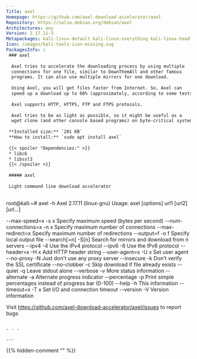 ```yaml
---
Title: axel
Homepage: https://github.com/axel-download-accelerator/axel
Repository: https://salsa.debian.org/debian/axel
Architectures: any
Version: 2.17.11-3
Metapackages: kali-linux-default kali-linux-everything kali-linux-headless kali-linux-large 
Icon: /images/kali-tools-icon-missing.svg
PackagesInfo: |
 ### axel
 
  Axel tries to accelerate the downloading process by using multiple
  connections for one file, similar to DownThemAll and other famous
  programs. It can also use multiple mirrors for one download.
   
  Using Axel, you will get files faster from Internet. So, Axel can
  speed up a download up to 60% (approximately, according to some tests).
   
  Axel supports HTTP, HTTPS, FTP and FTPS protocols.
   
  Axel tries to be as light as possible, so it might be useful as a
  wget clone (and other console based programs) on byte-critical systems.
 
 **Installed size:** `201 KB`  
 **How to install:** `sudo apt install axel`  
 
 {{< spoiler "Dependencies:" >}}
 * libc6 
 * libssl3 
 {{< /spoiler >}}
 
 ##### axel
 
 Light command line download accelerator
 
 ```
 root@kali:~# axel -h
 Axel 2.17.11 (linux-gnu)
 Usage: axel [options] url1 [url2] [url...]
 
 --max-speed=x		-s x	Specify maximum speed (bytes per second)
 --num-connections=x	-n x	Specify maximum number of connections
 --max-redirect=x		Specify maximum number of redirections
 --output=f		-o f	Specify local output file
 --search[=n]		-S[n]	Search for mirrors and download from n servers
 --ipv4			-4	Use the IPv4 protocol
 --ipv6			-6	Use the IPv6 protocol
 --header=x		-H x	Add HTTP header string
 --user-agent=x		-U x	Set user agent
 --no-proxy		-N	Just don't use any proxy server
 --insecure		-k	Don't verify the SSL certificate
 --no-clobber		-c	Skip download if file already exists
 --quiet			-q	Leave stdout alone
 --verbose		-v	More status information
 --alternate		-a	Alternate progress indicator
 --percentage		-p	Print simple percentages instead of progress bar (0-100)
 --help			-h	This information
 --timeout=x		-T x	Set I/O and connection timeout
 --version		-V	Version information
 
 Visit https://github.com/axel-download-accelerator/axel/issues to report bugs
 ```
 
 - - -
 
---
```

{{% hidden-comment "<!--Do not edit anything above this line-->" %}}
